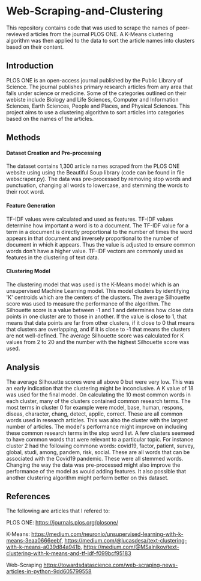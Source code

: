 # Web-Scraping-and-Clustering
This repository contains code that was used to scrape the names of peer-reviewed articles from the journal PLOS ONE. A K-Means clustering algorithm was then applied to the data to sort the article names into clusters based on their content. 

## Introduction 
PLOS ONE is an open-access journal published by the Public Library of Science. The journal publishes primary research articles from any area that falls under science or medicine. Some of the categories outlined on their webiste include Biology and Life Sciences, Computer and Information Sciences, Earth Sciences, People and Places, and Physical Sciences. This project aims to use a clustering algorithm to sort articles into categories based on the names of the articles. 

## Methods 
#### Dataset Creation and Pre-processing 
The dataset contains 1,300 article names scraped from the PLOS ONE website using using the Beautiful Soup library (code can be found in file webscraper.py). The data was pre-processed by removing stop words and punctuation, changing all words to lowercase, and stemming the words to their root word.

#### Feature Generation 
TF-IDF values were calculated and used as features. TF-IDF values determine how important a word is to a document. The TF-IDF value for a term in a document is directly proportional to the number of times the word appears in that document and inversely proportional to the number of document in which it appears. Thus the value is adjusted to ensure common words don't have a higher value. TF-IDF vectors are commonly used as features in the clustering of text data. 

#### Clustering Model 
The clustering model that was used is the K-Means model which is an unsupervised Machine Learning model. This model clusters by identifying 'K' centroids which are the centers of the clusters. The average Silhouette score was used to measure the performance of the algorithm. The Silhouette score is a value between -1 and 1 and determines how close data points in one cluster are to those in another. If the value is close to 1, that means that data points are far from other clusters, if it close to 0 that means that clusters are overlapping, and if it is close to -1 that means the clusters are not well-defined. The average Silhouette score was calculated for K values from 2 to 20 and the number with the highest Silhouette score was used. 


## Analysis 
The average Silhouette scores were all above 0 but were very low. This was an early indication that the clustering might be inconclusive. A K value of 18 was used for the final model. On calculating the 10 most common words in each cluster, many of the clusters contained common research terms. The most terms in cluster 0 for example were model, base, human, respons, diseas, character, chang, detect, applic, correct. These are all common words used in research articles. This was also the cluster with the largest number of articles. The model's performance might improve on including these common research terms in the stop word list. A few clusters seemeed to have common words that were relevant to a particular topic. For instance cluster 2 had the following commone words:  covid19, factor, patient, survey, global, studi, among, pandem, risk, social. These are all words that can be associated with the Covid19 pandemic. These were all stemmed words. Changing the way the data was pre-processed might also improve the performance of the model as would adding features. It also possible that another clustering algorithm might perform better on this dataset. 


## References
The following are articles that I refered to:

PLOS ONE:
https://journals.plos.org/plosone/

K-Means: 
https://medium.com/neuronio/unsupervised-learning-with-k-means-3eaa0666eebf, 
https://medium.com/@lucasdesa/text-clustering-with-k-means-a039d84a941b, 
https://medium.com/@MSalnikov/text-clustering-with-k-means-and-tf-idf-f099bcf95183

Web-Scraping
https://towardsdatascience.com/web-scraping-news-articles-in-python-9dd605799558


